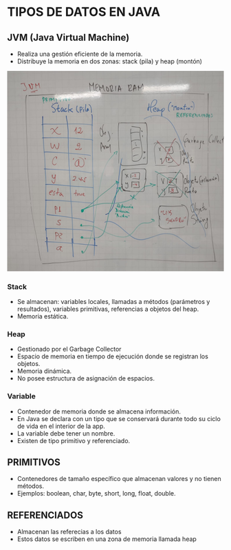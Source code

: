 # TIPOS DE DATOS EN JAVA

## JVM (Java Virtual Machine)

* Realiza una gestión eficiente de la memoria.
* Distribuye la memoria en dos zonas: stack (pila) y heap (montón)

![RAM](/modelo/ram.jpeg "RAM")

### Stack
* Se almacenan: variables locales, llamadas a métodos (parámetros y resultados), variables primitivas, referencias a objetos del heap.
* Memoria estática.

### Heap
* Gestionado por el Garbage Collector
* Espacio de memoria en tiempo de ejecución donde se registran los objetos.
* Memoria dinámica.
* No posee estructura de asignación de espacios.

### Variable
* Contenedor de memoria donde se almacena información.
* En Java se declara con un tipo que se conservará durante todo su ciclo de vida en el interior de la app.
* La variable debe tener un nombre.
* Existen de tipo primitivo y referenciado.

## PRIMITIVOS
* Contenedores de tamaño específico que almacenan valores y no tienen métodos.
* Ejemplos: boolean, char, byte, short, long, float, double.

## REFERENCIADOS
* Almacenan las referecias a los datos
* Estos datos se escriben en una zona de memoria llamada heap